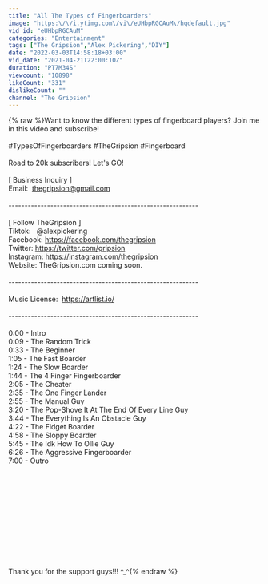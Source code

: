 ```yaml
---
title: "All The Types of Fingerboarders"
image: "https:\/\/i.ytimg.com\/vi\/eUHbpRGCAuM\/hqdefault.jpg"
vid_id: "eUHbpRGCAuM"
categories: "Entertainment"
tags: ["The Gripsion","Alex Pickering","DIY"]
date: "2022-03-03T14:58:18+03:00"
vid_date: "2021-04-21T22:00:10Z"
duration: "PT7M34S"
viewcount: "10898"
likeCount: "331"
dislikeCount: ""
channel: "The Gripsion"
---
```

{% raw %}Want to know the different types of fingerboard players? Join me in this video and subscribe!<br /><br />#TypesOfFingerboarders #TheGripsion #Fingerboard<br /><br />Road to 20k subscribers! Let's GO!<br /><br />[ Business Inquiry ]<br />Email:  thegripsion@gmail.com<br /><br />-----------------------------------------------------------<br /><br />[ Follow TheGripsion ]<br />Tiktok:   @alexpickering<br />Facebook: <a rel="nofollow" target="blank" href="https://facebook.com/thegripsion">https://facebook.com/thegripsion</a><br />Twitter: <a rel="nofollow" target="blank" href="https://twitter.com/gripsion">https://twitter.com/gripsion</a><br />Instagram: <a rel="nofollow" target="blank" href="https://instagram.com/thegripsion">https://instagram.com/thegripsion</a><br />Website: TheGripsion.com coming soon.<br /><br />-----------------------------------------------------------<br /><br />Music License:  <a rel="nofollow" target="blank" href="https://artlist.io/">https://artlist.io/</a><br /><br />-----------------------------------------------------------<br /><br />0:00 - Intro<br />0:09 - The Random Trick<br />0:33 - The Beginner <br />1:05 - The Fast Boarder <br />1:24 - The Slow Boarder<br />1:44 - The 4 Finger Fingerboarder<br />2:05 - The Cheater<br />2:35 - The One Finger Lander<br />2:55 - The Manual Guy<br />3:20 - The Pop-Shove It At The End Of Every Line Guy<br />3:44 - The Everything Is An Obstacle Guy<br />4:22 - The Fidget Boarder<br />4:58 - The Sloppy Boarder<br />5:45 - The Idk How To Ollie Guy<br />6:26 - The Aggressive Fingerboarder<br />7:00 - Outro<br /><br /><br /><br /><br /><br /><br /><br /><br /><br /><br /><br /><br />Thank you for the support guys!!! ^_^{% endraw %}
